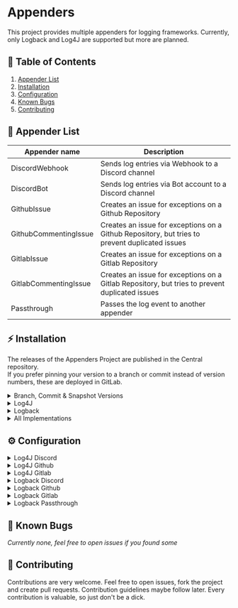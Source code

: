 # Appenders

This project provides multiple appenders for logging frameworks. Currently, only Logback and Log4J are supported but
more are planned.

## 🚩 Table of Contents

<ol>
    <li><a href="#-appender-list">Appender List</a></li>
    <li><a href="#-installation">Installation</a></li>
    <li><a href="#-configuration">Configuration</a></li>
    <li><a href="#-known-bugs">Known Bugs</a></li>
    <li><a href="#-contributing">Contributing</a></li>
</ol>

## 📂 Appender List

| Appender name | Description |
|---------------|-------------|
| DiscordWebhook | Sends log entries via Webhook to a Discord channel |
| DiscordBot | Sends log entries via Bot account to a Discord channel |
| GithubIssue | Creates an issue for exceptions on a Github Repository |
| GithubCommentingIssue | Creates an issue for exceptions on a Github Repository, but tries to prevent duplicated issues |
| GitlabIssue | Creates an issue for exceptions on a Gitlab Repository |
| GitlabCommentingIssue | Creates an issue for exceptions on a Gitlab Repository, but tries to prevent duplicated issues |
| Passthrough | Passes the log event to another appender |

## ⚡ Installation

The releases of the Appenders Project are published in the Central repository. \
If you prefer pinning your version to a branch or commit instead of version numbers, these are deployed in GitLab.

<details>
<summary>Branch, Commit & Snapshot Versions</summary>

If you want to use branch and commit versions, you need to add new repository to your build configuration. \
This only provides information about the repository and the version information. For the actual dependency, please look below at the framework details.

### Maven

```xml
<repository>
    <id>appenders-gitlab</id>
    <url>https://gitlab.com/api/v4/groups/12234336/-/packages/maven</url>
</repository>
```

### Gradle

```groovy
repositories {
    maven {
        url "https://gitlab.com/api/v4/groups/12234336/-/packages/maven"
    }
}
```

### Snapshot Versions

Snapshot versions get deployed on each push to `development`. \
[Click here](https://gitlab.com/taucher2003-group/appenders/-/packages) to see a list of available versions.

### Branch versions

Branch versions are deployed every hour if the deployed version is out of date. \
They have set the version to `<BRANCH_SLUG>-SNAPSHOT`. \
[Click here](https://gitlab.com/taucher2003-group/appenders-branch/-/packages) to see a list of available versions.

### Commit versions

Commit versions have set the version to the full commit sha. \
[Click here](https://gitlab.com/taucher2003-group/appenders-commit/-/packages) to see a list of available versions.

</details>

<details>
<summary>Log4J</summary>

### Maven

```xml
<dependency>
    <groupId>com.github.taucher2003.appenders</groupId>
    <artifactId>log4j</artifactId>
    <version>VERSION</version>
    <scope>compile</scope>
</dependency>
```

### Gradle

```groovy
dependencies {
    implementation 'com.github.taucher2003.appenders:log4j:VERSION'
}
```

</details>

<details>
<summary>Logback</summary>

### Maven

```xml
<dependency>
    <groupId>com.github.taucher2003.appenders</groupId>
    <artifactId>logback</artifactId>
    <version>VERSION</version>
    <scope>compile</scope>
</dependency>
```

### Gradle

```groovy
dependencies {
    implementation 'com.github.taucher2003.appenders:logback:VERSION'
}
```

</details>

<details>
<summary>All Implementations</summary>

### Maven

```xml
<dependency>
    <groupId>com.github.taucher2003.appenders</groupId>
    <artifactId>all</artifactId>
    <version>VERSION</version>
    <scope>compile</scope>
</dependency>
```

### Gradle

```groovy
dependencies {
    implementation 'com.github.taucher2003.appenders:all:VERSION'
}
```

</details>

## ⚙ Configuration

<details>
<summary>Log4J Discord</summary>

You need to create a new appender in your `log4j2.xml` configuration. \
As plugin, you can choose between `DiscordBot` and `DiscordWebhook`.

The DiscordBot plugin requires the two settings `token` and `channelId`. \
The DiscordWebhook plugin however, just requires the `url` and allows optional `threadId`, `username` and `avatarUrl` settings.

#### Example Webhook and Bot Configuration

```xml
<?xml version="1.0" encoding="UTF-8"?>
<Configuration status="[...]" shutdownHook="[...]" packages="[...]">
    <Appenders>
        [...] existing appenders

        <DiscordWebhook name="DiscordWebhook"
                        url="[your webhook url]">
            <filters>
                <MarkerFilter marker="discord-webhook" onMatch="ACCEPT" onMismatch="DENY"/>
            </filters>
        </DiscordWebhook>

        <DiscordBot name="DiscordBot"
                    token="[your bot token]"
                    channelId="[your channel id]">
            <MarkerFilter marker="discord-bot" onMatch="ACCEPT" onMismatch="DENY"/>
        </DiscordBot>

    </Appenders>
    <Loggers>
        <Root level="[...]">
            [...] existing loggers

            <AppenderRef ref="DiscordWebhook"/>
            <AppenderRef ref="DiscordBot"/>
        </Root>
    </Loggers>
</Configuration>
```

</details>

<details>
<summary>Log4J Github</summary>

You need to create a new appender in your `log4j2.xml` configuration. \
As plugin, you can choose between `GithubIssue` and `GithubCommentingIssue`.

Both of them require the settings `baseUrl`, `repositoryOwner`, `repositoryName` and `accessToken`. \
`baseUrl` is the base url of the Github API. For github.com users, this would be `https://api.github.com`.
`repositoryOwner` defines the name of the account, which owns the repository. That is either your username or
organization name.
`repositoryName` sets the name of the repository itself, which will be used to create the issues. The `accessToken` will
be used for authorization. The issues will be created with the account, where the access token belongs to.

This appender will only log events which have a throwable attached. All log events without a throwable will be dropped
by this appender. The log level does not matter.

#### Example Configuration with both appenders

```xml
<?xml version="1.0" encoding="UTF-8"?>
<Configuration status="[...]" shutdownHook="[...]" packages="[...]">
    <Appenders>
        [...] existing appenders

        <GithubIssue name="GithubIssue"
                        baseUrl="https://api.github.com"
                        repositoryOwner="Taucher2003"
                        repositoryName="Appenders"
                        accessToken="[your access token]"/>

        <GithubCommentingIssue name="GithubCommentingIssue"
                     baseUrl="https://api.github.com"
                     repositoryOwner="Taucher2003"
                     repositoryName="Appenders"
                     accessToken="[your access token]"/>

    </Appenders>
    <Loggers>
        <Root level="[...]">
            [...] existing loggers

            <AppenderRef ref="GithubIssue"/>
            <AppenderRef ref="GithubCommentingIssue"/>
        </Root>
    </Loggers>
</Configuration>
```

</details>

<details>
<summary>Log4J Gitlab</summary>

You need to create a new appender in your `log4j2.xml` configuration. \
As plugin, you can choose between `GitlabIssue` and `GitlabCommentingIssue`.

Both of them require the settings `baseUrl`, `repositoryId`, `accessToken` and `confidential`. \
`baseUrl` is the base url of the GitLab instance. For gitlab.com users, this would be `https://gitlab.com`.
`repositoryId` defines the id of the repository, which will be used to create the issues. The `accessToken` will be used
for authorization. The issues will be created with the account, where the access token belongs to. If `confidential` is
set to true, the issues will be created as confidential issue, so they are hidden from guest users.

This appender will only log events which have a throwable attached. All log events without a throwable will be dropped
by this appender. The log level does not matter.

#### Example Configuration with both appenders

```xml
<?xml version="1.0" encoding="UTF-8"?>
<Configuration status="[...]" shutdownHook="[...]" packages="[...]">
    <Appenders>
        [...] existing appenders

        <GitlabIssue name="GitlabIssue"
                     baseUrl="https://gitlab.com"
                     repositoryId="1"
                     accessToken="[your access token]"
                     confidential="true"/>

        <GitlabCommentingIssue name="GitlabCommentingIssue"
                               baseUrl="https://gitlab.com"
                               repositoryId="1"
                               accessToken="[your access token]"/>

    </Appenders>
    <Loggers>
        <Root level="[...]">
            [...] existing loggers

            <AppenderRef ref="GitlabIssue"/>
            <AppenderRef ref="GitlabCommentingIssue"/>
        </Root>
    </Loggers>
</Configuration>
```

</details>

<details>
<summary>Logback Discord</summary>

You need to create a new appender in your `logback.xml` configuration. \
As class, you can choose between `com.github.taucher2003.appenders.logback.discord.LogbackBotAppender`
and `com.github.taucher2003.appenders.logback.discord.LogbackWebhookAppender`.

The BotAppender requires the two settings `token` and `channelId`. \
The WebhookAppender however, just requires the `url` and allows optional `threadId`, `username` and `avatarUrl` settings.

Both of them allow shared settings. These are not required and have reasonable default settings.

| Setting name | What it does |
|--------------|--------------|
| errorColor | Set the embed color of the error level |
| warnColor | Set the embed color of the warn level |
| infoColor | Set the embed color of the info level |
| debugColor | Set the embed color of the debug level |
| traceColor | Set the embed color of the trace level |
| fallbackColor | Set the embed color for unknown levels |
| flushInterval | Set the interval which is used to regularly flush the buffer |
| flushUnit | Set the TimeUnit name for the `sendingInterval`. This is required to be a valid enum constant of `java.util.concurrent.TimeUnit` | 
| marker | Add a marker to the list of allowed markers for this logger |
| ignoredMarker | Add a marker, which is ignored |
| level | Add a level which should be logged |

If no values have been set for `marker`, all log events will be handled by the logger. If at least one `marker` has been
set, only log events with a marker named like one in the list will be handled and log events without or with other
markers will be dropped by this logger.

Same applies to `level` and `ignoredMarker`. \
`level` is used to filter for logging levels and `ignoredMarker` will set markers, which will be dropped.

#### Example Bot Configuration

```xml
<?xml version="1.0" encoding="UTF-8"?>
<configuration debug="false">
    [...] existing configuration
    <appender name="discord-bot" class="com.github.taucher2003.appenders.logback.discord.LogbackBotAppender">
        <token>[your bot token]</token>
        <channelId>[your channel id]</channelId>
        <level>ERROR</level> <!-- Restrict the logger to ERROR level -->
        <ignoredMarker>discord-ignored</ignoredMarker> <!-- Ignore all log events with the "discord-ignored" marker -->
    </appender>
    <root level="INFO">
        [...] other existing appenders
        <appender-ref ref="discord-bot"/>
    </root>
</configuration>
```

</details>

<details>
<summary>Logback Github</summary>

You need to create a new appender in your `logback.xml` configuration. \
As class, you can choose between `com.github.taucher2003.appenders.logback.github.LogbackIssueAppender`
and `com.github.taucher2003.appenders.logback.github.LogbackCommentingIssueAppender`.

Both of them require the settings `baseUrl`, `repositoryOwner`, `repositoryName` and `accessToken`. \
`baseUrl` is the base url of the Github API. For github.com users, this would be `https://api.github.com`.
`repositoryOwner` defines the name of the account, which owns the repository. That is either your username or
organization name.
`repositoryName` sets the name of the repository itself, which will be used to create the issues. The `accessToken` will
be used for authorization. The issues will be created with the account, where the access token belongs to.

This appender will only log events which have a throwable attached. All log events without a throwable will be dropped
by this appender.

If no values have been set for `marker`, all log events will be handled by the logger. If at least one `marker` has been
set, only log events with a marker named like one in the list will be handled and log events without or with other
markers will be dropped by this logger. \
Same applies to `level` and `ignoredMarker`. \
`level` is used to filter for logging levels and `ignoredMarker` will set markers, which will be dropped.

#### Example Issue Configuration

```xml
<?xml version="1.0" encoding="UTF-8"?>
<configuration debug="false">
    [...] existing configuration
    <appender name="github-issues" class="com.github.taucher2003.appenders.logback.github.LogbackIssueAppender">
        <baseUrl>https://api.github.com</baseUrl>
        <repositoryOwner>Taucher2003</repositoryOwner>
        <repositoryName>Appenders</repositoryName>
        <accessToken>[your access token]</accessToken>
    </appender>
    <root level="INFO">
        [...] other existing appenders
        <appender-ref ref="github-issues"/>
    </root>
</configuration>
```

</details>

<details>
<summary>Logback Gitlab</summary>

You need to create a new appender in your `logback.xml` configuration. \
As class, you can choose between `com.github.taucher2003.appenders.logback.gitlab.LogbackIssueAppender`
and `com.github.taucher2003.appenders.logback.gitlab.LogbackCommentingIssueAppender`.

Both of them require the settings `baseUrl`, `repositoryId`, `accessToken` and `confidential`. \
`baseUrl` is the base url of the GitLab instance. For gitlab.com users, this would be `https://gitlab.com`.
`repositoryId` defines the id of the repository, which will be used to create the issues. The `accessToken` will be used
for authorization. The issues will be created with the account, where the access token belongs to. If `confidential` is
set to true, the issues will be created as confidential issue, so they are hidden from guest users.

This appender will only log events which have a throwable attached. All log events without a throwable will be dropped
by this appender.

If no values have been set for `marker`, all log events will be handled by the logger. If at least one `marker` has been
set, only log events with a marker named like one in the list will be handled and log events without or with other
markers will be dropped by this logger. \
Same applies to `level` and `ignoredMarker`. \
`level` is used to filter for logging levels and `ignoredMarker` will set markers, which will be dropped.

#### Example Issue Configuration

```xml
<?xml version="1.0" encoding="UTF-8"?>
<configuration debug="false">
    [...] existing configuration
    <appender name="gitlab-issues" class="com.github.taucher2003.appenders.logback.gitlab.LogbackIssueAppender">
        <baseUrl>https://gitlab.com</baseUrl>
        <repositoryId>1</repositoryId>
        <accessToken>[your access token]</accessToken>
        <confidential>true</confidential>
    </appender>
    <root level="INFO">
        [...] other existing appenders
        <appender-ref ref="gitlab-issues"/>
    </root>
</configuration>
```

</details>

<details>
<summary>Logback Passthrough</summary>

You need to create a new appender in your `logback.xml` configuration. \
As class, you need to use `com.github.taucher2003.appenders.logback.log.LogbackPassthroughAppender`.

The appender requires the setting `targetAppenderName` which specifies the name of an appender the events should get passed to. \
The target appender needs to be attached to at least one logger to work.

If no values have been set for `marker`, all log events will be handled by the logger. If at least one `marker` has been
set, only log events with a marker named like one in the list will be handled and log events without or with other
markers will be dropped by this logger. \
Same applies to `level` and `ignoredMarker`. \
`level` is used to filter for logging levels and `ignoredMarker` will set markers, which will be dropped.

#### Example Console Configuration

```xml
<?xml version="1.0" encoding="UTF-8"?>
<configuration debug="false">
    [...] existing configuration
    <appender name="console" class="ch.qos.logback.core.ConsoleAppender">
        [...] existing configuration
    </appender>
    <appender name="console-passthrough" class="com.github.taucher2003.appenders.logback.log.LogbackPassthroughAppender">
        <targetAppenderName>console</targetAppenderName>
        <!-- This example will only pass log events with level WARN and ERROR to the console -->
        <level>WARN</level>
        <level>ERROR</level>
    </appender>
    <root level="INFO">
        [...] other existing appenders
        <appender-ref ref="console-passthrough"/>
    </root>
    <logger name="noop-registration-logger" level="ERROR">
        <!-- The appender needs to be registered in at least one logger -->
        <!-- otherwise Logback will forget it after configuration time -->
        <appender-ref ref="console"/>
    </logger>
</configuration>
```

</details>

## 🐛 Known Bugs

*Currently none, feel free to open issues if you found some*

## 🔮 Contributing

Contributions are very welcome. Feel free to open issues, fork the project and create pull requests. Contribution
guidelines maybe follow later. Every contribution is valuable, so just don't be a dick.
